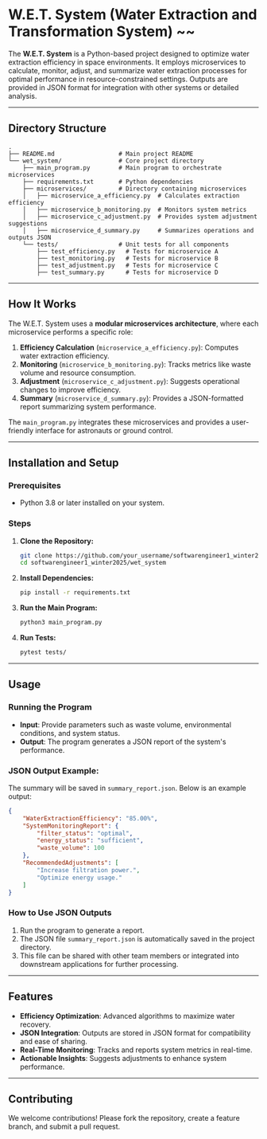 
# W.E.T. System (Water Extraction and Transformation System) ~~

The **W.E.T. System** is a Python-based project designed to optimize water extraction efficiency in space environments. It employs microservices to calculate, monitor, adjust, and summarize water extraction processes for optimal performance in resource-constrained settings. Outputs are provided in JSON format for integration with other systems or detailed analysis.

---

## Directory Structure

```
.
├── README.md                  # Main project README
└── wet_system/                # Core project directory
    ├── main_program.py        # Main program to orchestrate microservices
    ├── requirements.txt       # Python dependencies
    ├── microservices/         # Directory containing microservices
    │   ├── microservice_a_efficiency.py  # Calculates extraction efficiency
    │   ├── microservice_b_monitoring.py  # Monitors system metrics
    │   ├── microservice_c_adjustment.py  # Provides system adjustment suggestions
    │   ├── microservice_d_summary.py     # Summarizes operations and outputs JSON
    └── tests/                 # Unit tests for all components
        ├── test_efficiency.py   # Tests for microservice A
        ├── test_monitoring.py   # Tests for microservice B
        ├── test_adjustment.py   # Tests for microservice C
        ├── test_summary.py      # Tests for microservice D
```

---

## How It Works

The W.E.T. System uses a **modular microservices architecture**, where each microservice performs a specific role:

1. **Efficiency Calculation** (`microservice_a_efficiency.py`): Computes water extraction efficiency.
2. **Monitoring** (`microservice_b_monitoring.py`): Tracks metrics like waste volume and resource consumption.
3. **Adjustment** (`microservice_c_adjustment.py`): Suggests operational changes to improve efficiency.
4. **Summary** (`microservice_d_summary.py`): Provides a JSON-formatted report summarizing system performance.

The `main_program.py` integrates these microservices and provides a user-friendly interface for astronauts or ground control.

---

## Installation and Setup

### Prerequisites

- Python 3.8 or later installed on your system.

### Steps

1. **Clone the Repository:**
   ```bash
   git clone https://github.com/your_username/softwarengineer1_winter2025.git
   cd softwarengineer1_winter2025/wet_system
   ```

2. **Install Dependencies:**
   ```bash
   pip install -r requirements.txt
   ```

3. **Run the Main Program:**
   ```bash
   python3 main_program.py
   ```

4. **Run Tests:**
   ```bash
   pytest tests/
   ```

---

## Usage

### Running the Program
- **Input**: Provide parameters such as waste volume, environmental conditions, and system status.
- **Output**: The program generates a JSON report of the system's performance.

### JSON Output Example:
The summary will be saved in `summary_report.json`. Below is an example output:

```json
{
    "WaterExtractionEfficiency": "85.00%",
    "SystemMonitoringReport": {
        "filter_status": "optimal",
        "energy_status": "sufficient",
        "waste_volume": 100
    },
    "RecommendedAdjustments": [
        "Increase filtration power.",
        "Optimize energy usage."
    ]
}
```

### How to Use JSON Outputs
1. Run the program to generate a report.
2. The JSON file `summary_report.json` is automatically saved in the project directory.
3. This file can be shared with other team members or integrated into downstream applications for further processing.

---

## Features

- **Efficiency Optimization**: Advanced algorithms to maximize water recovery.
- **JSON Integration**: Outputs are stored in JSON format for compatibility and ease of sharing.
- **Real-Time Monitoring**: Tracks and reports system metrics in real-time.
- **Actionable Insights**: Suggests adjustments to enhance system performance.

---

## Contributing

We welcome contributions! Please fork the repository, create a feature branch, and submit a pull request.


